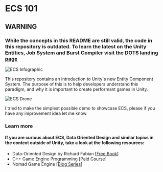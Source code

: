 # ECS 101

## WARNING 

### While the concepts in this README are still valid, the code in this repository is outdated. To learn the latest on the Unity Entities, Job System and Burst Compiler visit the [DOTS landing page](https://unity.com/dots)

![ECS Infographic](https://github.com/ArturoNereu/ECS_101/blob/master/ECS_Infographic/ECS_Infographic_EN.png)

This repository contains an introduction to Unity's new Entity Component System. The purpose of this is to help developers understand this paradigm, and why it is important to create performant games in Unity.

![ECS Drone](https://user-images.githubusercontent.com/263776/39833786-b0b0628c-5390-11e8-8f06-abd398239bd1.gif)

I tried to make the simplest possible demo to showcase ECS, please if you have any improvement idea let me know.

### Learn more
#### If you are curious about ECS, Data Oriented Design and similar topics in the context outside of Unity, take a look at the following resources:

* Data-Oriented Design by Richard Fabian [[Free Book](https://www.dataorienteddesign.com/dodbook/)]
* C++ Game Engine Programming [[Paid Course](https://pikuma.com/courses/cpp-2d-game-engine-development)]
* Nomad Game Engine [[Blog Series](https://savas.ca/nomad)]
